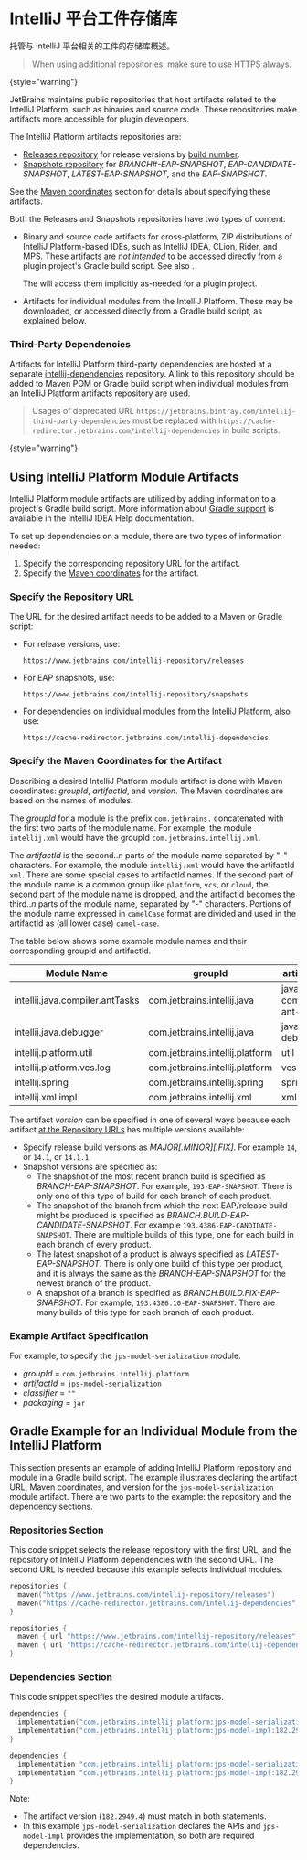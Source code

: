 <!-- Copyright 2000-2024 JetBrains s.r.o. and contributors. Use of this source code is governed by the Apache 2.0 license. -->

# IntelliJ 平台工件存储库

<link-summary>托管与 IntelliJ 平台相关的工件的存储库概述。</link-summary>

> When using additional repositories, make sure to use HTTPS always.
>
{style="warning"}

JetBrains maintains public repositories that host artifacts related to the IntelliJ Platform, such as binaries and source code.
These repositories make artifacts more accessible for plugin developers.

The IntelliJ Platform artifacts repositories are:
* [Releases repository](https://www.jetbrains.com/intellij-repository/releases/) for release versions by [build number](build_number_ranges.md).
* [Snapshots repository](https://www.jetbrains.com/intellij-repository/snapshots/) for _BRANCH#-EAP-SNAPSHOT_, _EAP-CANDIDATE-SNAPSHOT_, _LATEST-EAP-SNAPSHOT_, and the _EAP-SNAPSHOT_.

See the [Maven coordinates](#specify-the-maven-coordinates-for-the-artifact) section for details about specifying these artifacts.

Both the Releases and Snapshots repositories have two types of content:
* Binary and source code artifacts for cross-platform, ZIP distributions of IntelliJ Platform-based IDEs, such as IntelliJ IDEA, CLion, Rider, and MPS.
  These artifacts are _not intended_ to be accessed directly from a plugin project's Gradle build script.
  See also [](tools_intellij_platform_gradle_plugin_repositories_extension.md).

  The [](tools_gradle_intellij_plugin.md) will access them implicitly as-needed for a plugin project.
* Artifacts for individual modules from the IntelliJ Platform.
These may be downloaded, or accessed directly from a Gradle build script, as explained below.

### Third-Party Dependencies

Artifacts for IntelliJ Platform third-party dependencies are hosted at a separate [intellij-dependencies](https://cache-redirector.jetbrains.com/intellij-dependencies) repository.
A link to this repository should be added to Maven POM or Gradle build script when individual modules from an IntelliJ Platform artifacts repository are used.

> Usages of deprecated URL `https://jetbrains.bintray.com/intellij-third-party-dependencies` must be replaced with `https://cache-redirector.jetbrains.com/intellij-dependencies` in build scripts.
>
{style="warning"}

## Using IntelliJ Platform Module Artifacts

IntelliJ Platform module artifacts are utilized by adding information to a project's Gradle build script.
More information about [Gradle support](https://www.jetbrains.com/help/idea/gradle.html) is available in the IntelliJ IDEA Help documentation.

To set up dependencies on a module, there are two types of information needed:
1. Specify the corresponding repository URL for the artifact.
2. Specify the [Maven coordinates](https://maven.apache.org/pom.html#Maven_Coordinates) for the artifact.

### Specify the Repository URL

The URL for the desired artifact needs to be added to a Maven or Gradle script:
* For release versions, use:

  `https://www.jetbrains.com/intellij-repository/releases`
* For EAP snapshots, use:

  `https://www.jetbrains.com/intellij-repository/snapshots`
* For dependencies on individual modules from the IntelliJ Platform, also use:

  `https://cache-redirector.jetbrains.com/intellij-dependencies`

### Specify the Maven Coordinates for the Artifact

Describing a desired IntelliJ Platform module artifact is done with Maven coordinates: _groupId_, _artifactId_, and _version_.
The Maven coordinates are based on the names of modules.

The _groupId_ for a module is the prefix `com.jetbrains.` concatenated with the first two parts of the module name.
For example, the module `intellij.xml` would have the groupId `com.jetbrains.intellij.xml`.

The _artifactId_ is the second.._n_ parts of the module name separated by "-" characters.
For example, the module `intellij.xml` would have the artifactId `xml`.
There are some special cases to artifactId names.
If the second part of the module name is a common group like `platform`, `vcs`, or `cloud`, the second part of the module name is dropped, and the artifactId becomes the third.._n_ parts of the module name, separated by "-" characters.
Portions of the module name expressed in `camelCase` format are divided and used in the artifactId as (all lower case) `camel-case`.

The table below shows some example module names and their corresponding groupId and artifactId.

| Module Name                     | groupId                         | artifactId              |
|---------------------------------|---------------------------------|-------------------------|
| intellij.java.compiler.antTasks | com.jetbrains.intellij.java     | java-compiler-ant-tasks |
| intellij.java.debugger          | com.jetbrains.intellij.java     | java-debugger           |
| intellij.platform.util          | com.jetbrains.intellij.platform | util                    |
| intellij.platform.vcs.log       | com.jetbrains.intellij.platform | vcs-log                 |
| intellij.spring                 | com.jetbrains.intellij.spring   | spring                  |
| intellij.xml.impl               | com.jetbrains.intellij.xml      | xml-impl                |

The artifact _version_ can be specified in one of several ways because each artifact [at the Repository URLs](#specify-the-repository-url) has multiple versions available:
* Specify release build versions as _MAJOR\[.MINOR]\[.FIX]_. For example `14`, or `14.1`, or `14.1.1`
* Snapshot versions are specified as:
  * The snapshot of the most recent branch build is specified as _BRANCH-EAP-SNAPSHOT_. For example, `193-EAP-SNAPSHOT`.
    There is only one of this type of build for each branch of each product.
  * The snapshot of the branch from which the next EAP/release build might be produced is specified as _BRANCH.BUILD-EAP-CANDIDATE-SNAPSHOT_. For example `193.4386-EAP-CANDIDATE-SNAPSHOT`.
    There are multiple builds of this type, one for each build in each branch of every product.
  * The latest snapshot of a product is always specified as _LATEST-EAP-SNAPSHOT_.
    There is only one build of this type per product, and it is always the same as the _BRANCH-EAP-SNAPSHOT_ for the newest branch of the product.
  * A snapshot of a branch is specified as _BRANCH.BUILD.FIX-EAP-SNAPSHOT_. For example, `193.4386.10-EAP-SNAPSHOT`.
    There are many builds of this type for each branch of each product.

### Example Artifact Specification

For example, to specify the `jps-model-serialization` module:
* _groupId_ = `com.jetbrains.intellij.platform`
* _artifactId_ = `jps-model-serialization`
* _classifier_ = `""`
* _packaging_ = `jar`

## Gradle Example for an Individual Module from the IntelliJ Platform

This section presents an example of adding IntelliJ Platform repository and module in a Gradle build script.
The example illustrates declaring the artifact URL, Maven coordinates, and version for the `jps-model-serialization` module artifact.
There are two parts to the example: the repository and the dependency sections.

### Repositories Section

This code snippet selects the release repository with the first URL, and the repository of IntelliJ Platform dependencies with the second URL.
The second URL is needed because this example selects individual modules.

<tabs group="languages">
<tab title="Kotlin" group-key="kotlin">

```kotlin
repositories {
  maven("https://www.jetbrains.com/intellij-repository/releases")
  maven("https://cache-redirector.jetbrains.com/intellij-dependencies")
}
```

</tab>
<tab title="Groovy" group-key="groovy">

```groovy
repositories {
  maven { url "https://www.jetbrains.com/intellij-repository/releases" }
  maven { url "https://cache-redirector.jetbrains.com/intellij-dependencies" }
}
```

</tab>
</tabs>

### Dependencies Section

This code snippet specifies the desired module artifacts.

<tabs group="languages">
<tab title="Kotlin" group-key="kotlin">

```kotlin
dependencies {
  implementation("com.jetbrains.intellij.platform:jps-model-serialization:182.2949.4")
  implementation("com.jetbrains.intellij.platform:jps-model-impl:182.2949.4")
}
```

</tab>
<tab title="Groovy" group-key="groovy">

```groovy
dependencies {
  implementation "com.jetbrains.intellij.platform:jps-model-serialization:182.2949.4"
  implementation "com.jetbrains.intellij.platform:jps-model-impl:182.2949.4"
}
```

</tab>
</tabs>

Note:
* The artifact version (`182.2949.4`) must match in both statements.
* In this example `jps-model-serialization` declares the APIs and `jps-model-impl` provides the implementation, so both are required dependencies.
